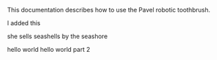 This documentation describes how to use the Pavel robotic 
toothbrush. 


I added this

she sells seashells by the seashore

hello world hello world part 2

